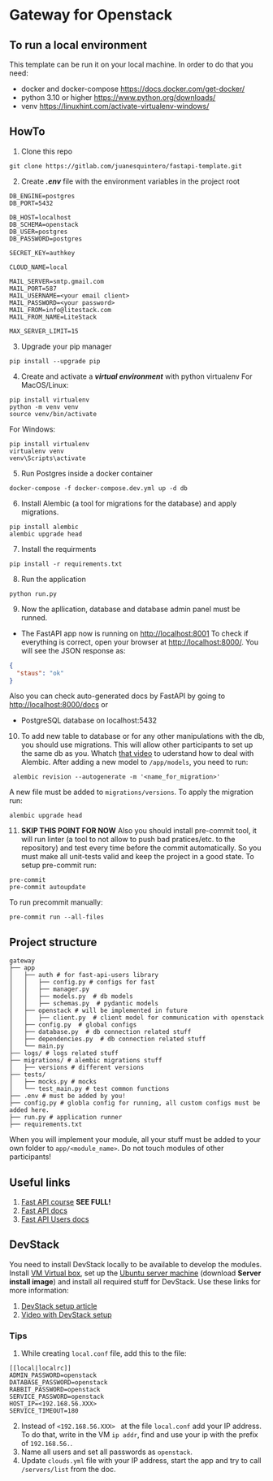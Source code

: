 # Gateway for Openstack

## To run a local environment

This template can be run it on your local machine. In order to do that you need:

- docker and docker-compose
  https://docs.docker.com/get-docker/
- python 3.10 or higher
  https://www.python.org/downloads/
- venv
  https://linuxhint.com/activate-virtualenv-windows/

## HowTo

1. Clone this repo

  ```console
  git clone https://gitlab.com/juanesquintero/fastapi-template.git
 ```

2. Create <b><i>.env</i></b> file with the environment variables in the project root

  ```dosini
DB_ENGINE=postgres
DB_PORT=5432

DB_HOST=localhost
DB_SCHEMA=openstack
DB_USER=postgres
DB_PASSWORD=postgres

SECRET_KEY=authkey

CLOUD_NAME=local

MAIL_SERVER=smtp.gmail.com
MAIL_PORT=587
MAIL_USERNAME=<your email client>
MAIL_PASSWORD=<your password>
MAIL_FROM=info@litestack.com
MAIL_FROM_NAME=LiteStack

MAX_SERVER_LIMIT=15
```

3. Upgrade your pip manager

  ```console
  pip install --upgrade pip
  ```

4. Create and activate a <b><i>virtual environment</i></b> with python virtualenv
   For MacOS/Linux:

  ```console
  pip install virtualenv
  python -m venv venv
  source venv/bin/activate
  ```

For Windows:

  ```console
  pip install virtualenv
  virtualenv venv
  venv\Scripts\activate
  ```

5. Run Postgres inside a docker container

 ```console
 docker-compose -f docker-compose.dev.yml up -d db
 ```

6. Install Alembic (a tool for migrations for the database) and apply migrations.

```console
pip install alembic
alembic upgrade head
```

7. Install the requirments

 ```console
pip install -r requirements.txt
```

8. Run the application

```console
python run.py
```

9. Now the apllication, database and database admin panel must be runned.

- The FastAPI app now is running on [http://localhost:8001](http://localhost:8001)
  To check if everything is correct, open your browser
  at <a href="http://127.0.0.1:8000/" class="external-link" target="_blank"> http://localhost:8000/</a>. You will see
  the JSON response as:

```JSON
{
  "staus": "ok"
}
```

Also you can check auto-generated docs by FastAPI by going
to [http://localhost:8000/docs](http://localhost:8000/docs "http://localhost:8000/docs") or

- PostgreSQL database on localhost:5432

10. To add new table to database or for any other manipulations with the db, you should use migrations. This will allow
    other participants to set up the same db as you.
    Whatch [that video](https://www.youtube.com/watch?v=hO7b4yh-Qfs&list=PLeLN0qH0-mCVQKZ8-W1LhxDcVlWtTALCS&index=5&pp=iAQB "that video")
    to uderstand how to deal with Alembic. After adding a new model to `/app/models`, you need to run:

```console
 alembic revision --autogenerate -m '<name_for_migration>'
```

A new file must be added to `migrations/versions`. To apply the migration run:

```console
alembic upgrade head
```

11. **SKIP THIS POINT FOR NOW** Also you should install pre-commit tool, it will run linter (a tool to not allow to push
    bad pratices/etc. to the repository) and test every time before the commit automatically. So you must make all
    unit-tests valid and keep the project in a good state. To setup pre-commit run:

 ```console
pre-commit
pre-commit autoupdate
  ```

To run precommit manually:

```console
pre-commit run --all-files
```

## Project structure

```
gateway
├── app
│   ├── auth # for fast-api-users library
│   │   ├── config.py # configs for fast
│   │   ├── manager.py
│   │   ├── models.py  # db models
│   │   ├── schemas.py  # pydantic models
│   ├── openstack # will be implemented in future
│   │   ├── client.py  # client model for communication with openstack
│   ├── config.py  # global configs
│   ├── database.py  # db connection related stuff
│   ├── dependencies.py  # db connection related stuff
│   └── main.py
├── logs/ # logs related stuff
├── migrations/ # alembic migrations stuff
│   ├── versions # different versions
├── tests/
│   ├── mocks.py # mocks
│   └── test_main.py # test common functions
├── .env # must be added by you!
├── config.py # globla config for running, all custom configs must be added here.
├── run.py # application runner
├── requirements.txt
```

When you will implement your module, all your stuff must be added to your own folder to `app/<module_name>`. Do not
touch modules of other participants!

## Useful links

1. [Fast API course](https://www.youtube.com/playlist?list=PLeLN0qH0-mCVQKZ8-W1LhxDcVlWtTALCS " Fast API course") **SEE
   FULL!**
2. [Fast API docs](https://fastapi.tiangolo.com/)
3. [Fast API Users docs](https://fastapi-users.github.io/fastapi-users/12.1/)

## DevStack

You need to install DevStack locally to be available to develop the modules.
Install [VM Virtual box](https://www.virtualbox.org/wiki/Downloads), set up
the [Ubuntu server machine](https://releases.ubuntu.com/22.04/) (download **Server install image**) and install all
required stuff for DevStack. Use these links for more information:

1. [DevStack setup article](https://medium.com/@ollste/openstack-local-development-how-to-install-test-and-use-openstack-in-virtualbox-b60b667886c4)
2. [Video with DevStack setup](https://www.youtube.com/watch?v=gAH8jiW8j74)

### Tips

1. While creating `local.conf` file, add this to the file:

```console
[[local|localrc]]
ADMIN_PASSWORD=openstack
DATABASE_PASSWORD=openstack
RABBIT_PASSWORD=openstack
SERVICE_PASSWORD=openstack
HOST_IP=<192.168.56.XXX>
SERVICE_TIMEOUT=180
```

2. Instead of `<192.168.56.XXX> ` at the file `local.conf` add your IP address. To do that, write in the VM `ip addr`,
   find and use your ip with the prefix of `192.168.56.`.
3. Name all users and set all passwords as `openstack`.
4. Update `clouds.yml` file with your IP address, start the app and try to call `/servers/list` from the doc.